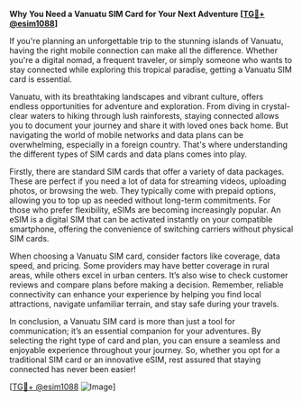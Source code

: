 **Why You Need a Vanuatu SIM Card for Your Next Adventure [[TG💪+ @esim1088](https://t.me/s/esim1088)]**

If you're planning an unforgettable trip to the stunning islands of Vanuatu, having the right mobile connection can make all the difference. Whether you're a digital nomad, a frequent traveler, or simply someone who wants to stay connected while exploring this tropical paradise, getting a Vanuatu SIM card is essential. 

Vanuatu, with its breathtaking landscapes and vibrant culture, offers endless opportunities for adventure and exploration. From diving in crystal-clear waters to hiking through lush rainforests, staying connected allows you to document your journey and share it with loved ones back home. But navigating the world of mobile networks and data plans can be overwhelming, especially in a foreign country. That's where understanding the different types of SIM cards and data plans comes into play.

Firstly, there are standard SIM cards that offer a variety of data packages. These are perfect if you need a lot of data for streaming videos, uploading photos, or browsing the web. They typically come with prepaid options, allowing you to top up as needed without long-term commitments. For those who prefer flexibility, eSIMs are becoming increasingly popular. An eSIM is a digital SIM that can be activated instantly on your compatible smartphone, offering the convenience of switching carriers without physical SIM cards.

When choosing a Vanuatu SIM card, consider factors like coverage, data speed, and pricing. Some providers may have better coverage in rural areas, while others excel in urban centers. It’s also wise to check customer reviews and compare plans before making a decision. Remember, reliable connectivity can enhance your experience by helping you find local attractions, navigate unfamiliar terrain, and stay safe during your travels.

In conclusion, a Vanuatu SIM card is more than just a tool for communication; it’s an essential companion for your adventures. By selecting the right type of card and plan, you can ensure a seamless and enjoyable experience throughout your journey. So, whether you opt for a traditional SIM card or an innovative eSIM, rest assured that staying connected has never been easier! 

[[TG💪+ @esim1088](https://t.me/s/esim1088) ![Image](https://i.postimg.cc/Y0z9fWf4/image.png)]